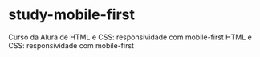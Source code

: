 # study-mobile-first
Curso da Alura de HTML e CSS: responsividade com mobile-first HTML e CSS: responsividade com mobile-first
